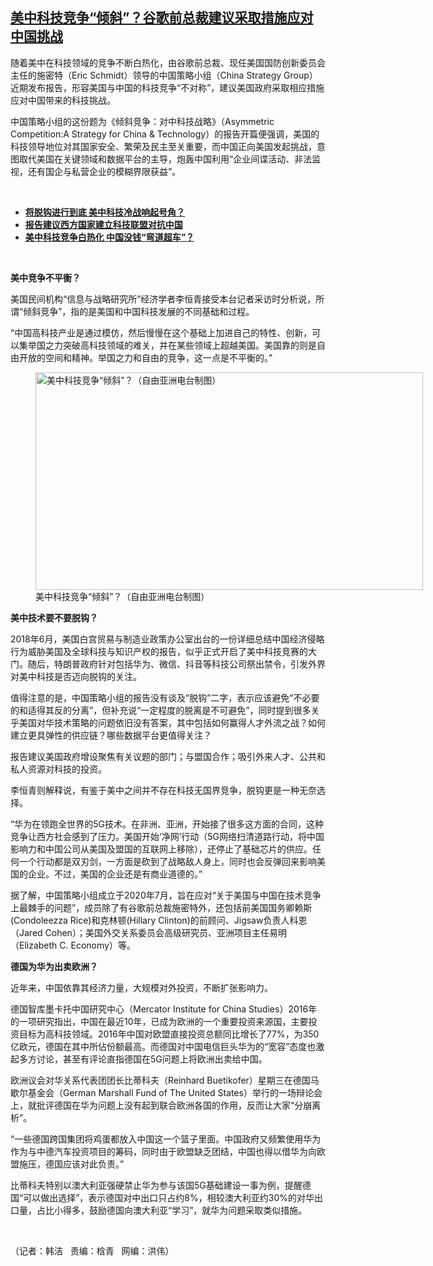 <!--1611784796000-->
[美中科技竞争“倾斜”？谷歌前总裁建议采取措施应对中国挑战](https://www.rfa.org/mandarin/yataibaodao/jingmao/hj-01272021105919.html)
------

<p></p><p>随着美中在科技领域的竞争不断白热化，由谷歌前总裁、现任美国国防创新委员会主任的施密特（<span>Eric Schmidt<span>）领导的中国策略小组（</span>China Strategy Group<span>）近期发布报告，形容美国与中国的科技竞争“不对称”，建议美国政府采取相应措施应对中国带来的科技挑战。</span></span></p><p><span>中国策略小组的这份题为《倾斜竞争：对中科技战略》（</span><span>Asymmetric Competition:A Strategy for China &amp; Technology<span>）的报告开篇便强调，美国的科技领导地位对其国家安全、繁荣及民主至关重要，而中国正向美国发起挑战，意图取代美国在关键领域和数据平台的主导，炮轰中国利用“企业间谍活动、非法监视，还有国企与私营企业的模糊界限获益”。</span></span></p><p><br/></p><ul><li><a href="https://www.rfa.org/mandarin/yataibaodao/jingmao/rc-09082020133250.html"><strong>将脱钩进行到底 美中科技冷战响起号角？</strong></a></li><li><strong><a href="https://www.rfa.org/mandarin/yataibaodao/jingmao/cm-09162020103211.html">报告建议西方国家建立科技联盟对抗中国</a></strong></li><li><strong><a href="https://www.rfa.org/mandarin/yataibaodao/junshiwaijiao/hj-09022020110318.html">美中科技竞争白热化 中国没钱“弯道超车”？</a></strong></li></ul><p><br/></p><p><strong>美中竞争不平衡？</strong></p><p><span>美国民间机构“信息与战略研究所”经济学者李恒青接受本台记者采访时分析说，所谓“倾斜竞争”，指的是美国和中国科技发展的不同基础和过程。</span></p><p><span>“中国高科技产业是通过模仿，然后慢慢在这个基础上加进自己的特性、创新，可以集举国之力突破高科技领域的难关，并在某些领域上超越美国。美国靠的则是自由开放的空间和精神。举国之力和自由的竞争，这一点是不平衡的。”</span></p><p><span><figure class="image-richtext image-inline captioned" style="width:620px;"><img alt="美中科技竞争“倾斜”？（自由亚洲电台制图）" height="348" src="https://www.rfa.org/mandarin/yataibaodao/jingmao/hj-01272021105919.html/hj0127c.jpg/@@images/b994e1bd-ef01-4d97-a579-16bd9b431ba4.jpeg" title="hj0127c.jpg" width="620"/><figcaption class="image-caption">美中科技竞争“倾斜”？（自由亚洲电台制图）</figcaption><small></small></figure></span></p><p><strong>美中技术要不要脱钩？</strong></p><p><span>2018<span>年</span>6<span>月，美国白宫贸易与制造业政策办公室出台的一份详细总结中国经济侵略行为威胁美国及全球科技与知识产权的报告，似乎正式开启了美中科技竞赛的大门。随后，特朗普政府针对包括华为、微信、抖音等科技公司祭出禁令，引发外界对美中科技是否迈向脱钩的关注。</span></span></p><p><span>值得注意的是，中国策略小组的报告没有谈及“脱钩”二字，表示应该避免“不必要的和适得其反的分离”，但补充说“一定程度的脱离是不可避免”，同时提到很多关乎美国对华技术策略的问题依旧没有答案，其中包括如何赢得人才外流之战？如何建立更具弹性的供应链？哪些数据平台更值得关注？</span></p><p><span>报告建议美国政府增设聚焦有关议题的部门；与盟国合作；吸引外来人才、公共和私人资源对科技的投资。</span></p><p><span>李恒青则解释说，有鉴于美中之间并不存在科技无国界竞争，脱钩更是一种无奈选择。</span></p><p><span>“华为在领跑全世界的</span><span>5G<span>技术。在非洲、亚洲，开始接了很多这方面的合同，这种竞争让西方社会感到了压力。美国开始‘净网’行动（</span>5G<span>网络扫清道路行动，将中国影响力和中国公司从美国及盟国的互联网上移除），还停止了基础芯片的供应。任何一个行动都是双刃剑，一方面是砍到了战略敌人身上，同时也会反弹回来影响美国的企业。不过，美国的企业还是有商业道德的。”</span></span></p><p><span>据了解，中国策略小组成立于</span><span>2020<span>年</span>7<span>月，旨在应对“关于美国与中国在技术竞争上最棘手的问题”，成员除了有谷歌前总裁施密特外，还包括前美国国务卿赖斯</span>(Condoleezza Rice)<span>和克林顿</span>(Hillary Clinton)<span>的前顾问、</span>Jigsaw<span>负责人科恩（</span>Jared Cohen<span>）；美国外交关系委员会高级研究员、亚洲项目主任易明（</span>Elizabeth C. Economy<span>）等。</span></span></p><p><strong>德国为华为出卖欧洲？</strong></p><p><span>近年来，中国依靠其经济力量，大规模对外投资，不断扩张影响力。</span></p><p><span>德国智库墨卡托中国研究中心（</span><span>Mercator Institute for China Studies<span>）</span>2016<span>年的一项研究指出，中国在最近</span>10<span>年，已成为欧洲的一个重要投资来源国，主要投资目标为高科技领域。</span>2016<span>年中国对欧盟直接投资总额同比增长了</span>77%<span>，为</span>350<span>亿欧元，德国在其中所佔份额最高。而德国对中国电信巨头华为的“宽容”态度也激起多方讨论，甚至有评论直指德国在</span>5G<span>问题上将欧洲出卖给中国。</span></span></p><p><span>欧洲议会对华关系代表团团长比蒂科夫（</span><span>Reinhard Buetikofer<span>）星期三在德国马歇尔基金会（</span>German Marshall Fund of The United States<span>）举行的一场辩论会上，就批评德国在华为问题上没有起到联合欧洲各国的作用，反而让大家“分崩离析”。</span></span></p><p><span>“一些德国跨国集团将鸡蛋都放入中国这一个篮子里面。中国政府又频繁使用华为作为与中德汽车投资项目的筹码，同时由于欧盟缺乏团结，中国也得以借华为向欧盟施压，德国应该对此负责。”</span></p><p><span>比蒂科夫特别以澳大利亚强硬禁止华为参与该国</span><span>5G<span>基础建设一事为例，提醒德国“可以做出选择”，表示德国对中出口只占约</span>8%<span>，相较澳大利亚约</span>30%<span>的对华出口量，占比小得多，鼓励德国向澳大利亚“学习”，就华为问题采取类似措施。</span></span></p><p><br/></p><p><span>（记者：韩洁   责编：梒青   网编：洪伟）</span></p>
